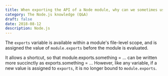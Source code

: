 ```yaml
---
title: When exporting the API of a Node module, why can we sometimes use exports and other times we have to use module.exports?
category: The Node.js knowledge (Q&A)
draft: false
date: 2018-08-12
description: Node.js
---
```


The `exports` variable is available within a module's file-level scope, and is assigned the value of `module.exports` before the module is evaluated.

It allows a shortcut, so that module.exports.something = ... can be written more succinctly as exports.something = ... However, like any variable, if a new value is assigned to `exports`, it is no longer bound to `module.exports`.
